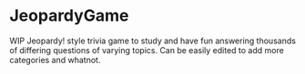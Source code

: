 # JeopardyGame
WIP Jeopardy! style trivia game to study and have fun answering thousands of differing questions of varying topics. Can be easily edited to add more categories and whatnot. 
